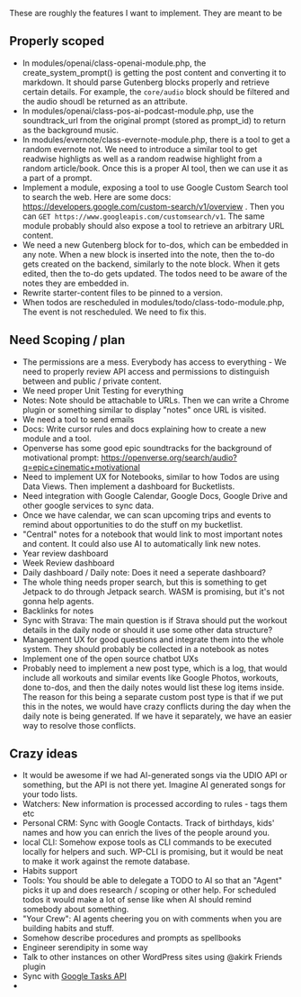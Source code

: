 These are roughly the features I want to implement. They are meant to be 

## Properly scoped

- In modules/openai/class-openai-module.php, the create_system_prompt() is getting the post content and converting it to markdown. It should parse Gutenberg blocks properly and retrieve certain details. For example, the `core/audio` block should be filtered and the audio shoudl be returned as an attribute.
- In modules/openai/class-pos-ai-podcast-module.php, use the soundtrack_url from the original prompt (stored as prompt_id) to return as the background music.
- In modules/evernote/class-evernote-module.php, there is a tool to get a random evernote not. We need to introduce a similar tool to get readwise highligts as well as a random readwise highlight from a random article/book. Once this is a proper AI tool, then we can use it as a part of a prompt.
- Implement a module, exposing a tool to use Google Custom Search tool to search the web. Here are some docs: https://developers.google.com/custom-search/v1/overview . Then you can `GET https://www.googleapis.com/customsearch/v1`. The same module probably should also expose a tool to retrieve an arbitrary URL content.
- We need a new Gutenberg block for to-dos, which can be embedded in any note. When a new block is inserted into the note, then the to-do gets created on the backend, similarly to the note block. When it gets edited, then the to-do gets updated. The todos need to be aware of the notes they are embedded in.
- Rewrite starter-content files to be pinned to a version.
- When todos are rescheduled in modules/todo/class-todo-module.php, The event is not rescheduled. We need to fix this.
  

## Need Scoping / plan

- The permissions are a mess. Everybody has access to everything - We need to properly review API access and permissions to distinguish between and public / private content.
- We need proper Unit Testing for everything
- Notes: Note should be attachable to URLs. Then we can write a Chrome plugin or something similar to display "notes" once URL is visited.
- We need a tool to send emails
- Docs: Write cursor rules and docs explaining how to create a new module and a tool.
- Openverse has some good epic soundtracks for the background of motivational prompt: https://openverse.org/search/audio?q=epic+cinematic+motivational
- Need to implement UX for Notebooks, similar to how Todos are using Data Views. Then implement a dashboard for Bucketlists.
- Need integration with Google Calendar, Google Docs, Google Drive and other google services to sync data.
- Once we have calendar, we can scan upcoming trips and events to remind about opportunities to do the stuff on my bucketlist.
- "Central" notes for a notebook that would link to most important notes and content. It could also use AI to automatically link new notes.
- Year review dashboard
- Week Review dashboard
- Daily dashboard / Daily note: Does it need a seperate dashboard?
- The whole thing needs proper search, but this is something to get Jetpack to do through Jetpack search. WASM is promising, but it's not gonna help agents.
- Backlinks for notes
- Sync with Strava: The main question is if Strava should put the workout details in the daily node or should it use some other data structure?
- Management UX for good questions and integrate them into the whole system. They should probably be collected in a notebook as notes
- Implement one of the open source chatbot UXs
- Probably need to implement a new post type, which is a log, that would include all workouts and similar events like Google Photos, workouts, done to-dos, and then the daily notes would list these log items inside. The reason for this being a separate custom post type is that if we put this in the notes, we would have crazy conflicts during the day when the daily note is being generated. If we have it separately, we have an easier way to resolve those conflicts.


## Crazy ideas

- It would be awesome if we had AI-generated songs via the UDIO API or something, but the API is not there yet. Imagine AI generated songs for your todo lists.
- Watchers: New information is processed according to rules - tags them etc
- Personal CRM: Sync with Google Contacts. Track of birthdays, kids' names and how you can enrich the lives of the people around you.
- local CLI: Somehow expose tools as CLI commands to be executed locally for helpers and such. WP-CLI is promising, but it would be neat to make it work against the remote database.
- Habits support
- Tools: You should be able to delegate a TODO to AI so that an "Agent" picks it up and does research / scoping or other help. For scheduled todos it would make a lot of sense like when AI should remind somebody about something.
- "Your Crew": AI agents cheering you on with comments when you are building habits and stuff.
- Somehow describe procedures and prompts as spellbooks
- Engineer serendipity in some way
- Talk to other instances on other WordPress sites using @akirk Friends plugin
- Sync with [Google Tasks API](https://developers.google.com/tasks/reference/rest)
- 